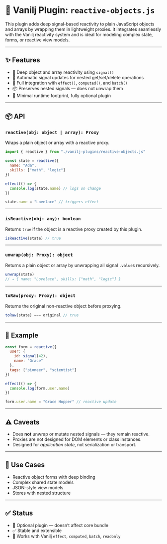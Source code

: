 # 🧠 Vanilj Plugin: `reactive-objects.js`

This plugin adds deep signal-based reactivity to plain JavaScript objects and arrays by wrapping them in lightweight proxies. It integrates seamlessly with the Vanilj reactivity system and is ideal for modeling complex state, forms, or reactive view models.

---

## ✨ Features

- 🧬 Deep object and array reactivity using `signal()`
- 🔁 Automatic signal updates for nested get/set/delete operations
- 🧠 Full integration with `effect()`, `computed()`, and `batch()`
- 📦 Preserves nested signals — does not unwrap them
- 🧪 Minimal runtime footprint, fully optional plugin

---

## 📦 API

### `reactive(obj: object | array): Proxy`

Wraps a plain object or array with a reactive proxy.

```js
import { reactive } from "./vanilj-plugins/reactive-objects.js"

const state = reactive({
  name: "Ada",
  skills: ["math", "logic"]
})

effect(() => {
  console.log(state.name) // logs on change
})

state.name = "Lovelace" // triggers effect
```

---

### `isReactive(obj: any): boolean`

Returns `true` if the object is a reactive proxy created by this plugin.

```js
isReactive(state) // true
```

---

### `unwrap(obj: Proxy): object`

Returns a plain object or array by unwrapping all signal `.value`s recursively.

```js
unwrap(state)
// → { name: "Lovelace", skills: ["math", "logic"] }
```

---

### `toRaw(proxy: Proxy): object`

Returns the original non-reactive object before proxying.

```js
toRaw(state) === original // true
```

---

## 🧪 Example

```js
const form = reactive({
  user: {
    id: signal(42),
    name: "Grace"
  },
  tags: ["pioneer", "scientist"]
})

effect(() => {
  console.log(form.user.name)
})

form.user.name = "Grace Hopper" // reactive update
```

---

## ⚠️ Caveats

- Does **not** unwrap or mutate nested signals — they remain reactive.
- Proxies are not designed for DOM elements or class instances.
- Designed for *application state*, not serialization or transport.

---

## 🧰 Use Cases

- Reactive object forms with deep binding
- Complex shared state models
- JSON-style view models
- Stores with nested structure

---

## ✅ Status

- 🔌 Optional plugin — doesn’t affect core bundle
- ✅ Stable and extensible
- 🧪 Works with Vanilj `effect`, `computed`, `batch`, `readonly`
